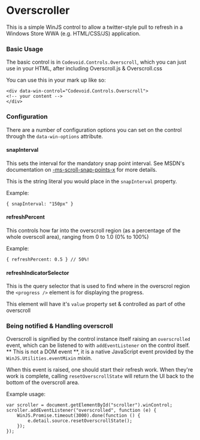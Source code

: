 Overscroller
=========
This is a simple WinJS control to allow a twitter-style pull to refresh in a Windows Store WWA (e.g. HTML/CSS/JS) application.

### Basic Usage ###
The basic control is in `Codevoid.Controls.Overscroll`, which you can just use in your HTML, after including Overscroll.js & Overscroll.css

You can use this in your mark up like so:

    <div data-win-control="Codevoid.Controls.Overscroll">
    <!-- your content -->
    </div>
    

### Configuration ####
There are a number of configuration options you can set on the control through the `data-win-options` attribute.

#### snapInterval ####
This sets the interval for the mandatory snap point interval. See MSDN's documentation on [-ms-scroll-snap-points-x](http://msdn.microsoft.com/en-us/library/windows/apps/hh466031.aspx) for more details.

This is the string literal you would place in the `snapInterval` property.

Example:

    { snapInterval: "150px" }

#### refreshPercent ####
This controls how far into the overscroll region (as a percentage of the whole overscoll area), ranging from 0 to 1.0 (0% to 100%)

Example:

    { refreshPercent: 0.5 } // 50%!
    
#### refreshIndicatorSelector ####
This is the query selector that is used to find where in the overscrol region the `<progress />` element is for displaying the progress.

This element will have it's `value` property set & controlled as part of othe overscroll

### Being notified & Handling overscroll ###
Overscroll is  signified by the control instance itself raising an `overscrolled` event, which can be listened to with `addEventListener` on the control itself. ** This is not a DOM event **, it is a native JavaScript event provided by the `WinJS.Utilities.eventMixin` mixin.

When this event is raised, one should start their refresh work. When they're work is complete, calling `resetOverscrollState` will return the UI back to the bottom of the overscroll area.

Example usage:

    var scroller = document.getElementById("scroller").winControl;
    scroller.addEventListener("overscrolled", function (e) {
        WinJS.Promise.timeout(3000).done(function () {
            e.detail.source.resetOverscrollState();
        });
    });
